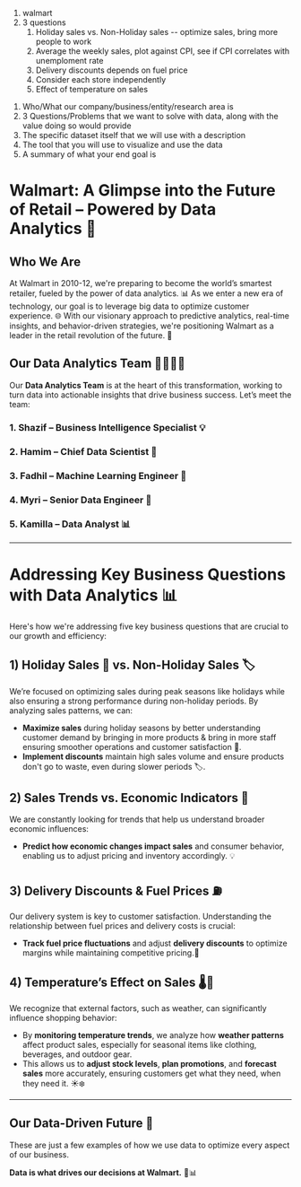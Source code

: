 1) walmart
2) 3 questions
   1) Holiday sales vs. Non-Holiday sales -- optimize sales, bring more people to work
   2) Average the weekly sales, plot against CPI, see if CPI correlates with unemploment rate
   3) Delivery discounts depends on fuel price
   4) Consider each store independently
   5) Effect of temperature on sales
1. Who/What our company/business/entity/research area is
2. 3 Questions/Problems that we want to solve with data, along with the value doing so would provide
3. The specific dataset itself that we will use with a description
4. The tool that you will use to visualize and use the data
5. A summary of what your end goal is


  # Walmart: A Glimpse into the Future of Retail – Powered by Data Analytics 🚀

## **Who We Are**

At Walmart in 2010-12, we're preparing to become the world’s smartest retailer, fueled by the power of data analytics. 📊 As we enter a new era of technology, our goal is to leverage big data to optimize customer experience. 🌐 With our visionary approach to predictive analytics, real-time insights, and behavior-driven strategies, we're positioning Walmart as a leader in the retail revolution of the future. 🔮

## **Our Data Analytics Team** 👩‍💻👨‍💻

Our **Data Analytics Team** is at the heart of this transformation, working  to turn data into actionable insights that drive business success. Let’s meet the team:

### **1. Shazif – Business Intelligence Specialist** 💡

### **2. Hamim – Chief Data Scientist** 🤖

### **3. Fadhil – Machine Learning Engineer** 🧠

### **4. Myri – Senior Data Engineer** 🔧

### **5. Kamilla – Data Analyst** 📊

---

# Addressing Key Business Questions with Data Analytics 📊

Here's how we're addressing five key business questions that are crucial to our growth and efficiency:

## **1) Holiday Sales 🎄 vs. Non-Holiday Sales 🏷️**
We’re focused on optimizing sales during peak seasons like holidays while also ensuring a strong performance during non-holiday periods. By analyzing sales patterns, we can:
- **Maximize sales** during holiday seasons by better understanding customer demand by bringing in more products & bring in more staff ensuring smoother operations and customer satisfaction 🎁.
- **Implement discounts** maintain high sales volume and ensure products don't go to waste, even during slower periods 🏷️.

## **2) Sales Trends vs. Economic Indicators 💼**
We are constantly looking for trends that help us understand broader economic influences:
- **Predict how economic changes impact sales** and consumer behavior, enabling us to adjust pricing and inventory accordingly. 💡

## **3) Delivery Discounts & Fuel Prices ⛽**
Our delivery system is key to customer satisfaction. Understanding the relationship between fuel prices and delivery costs is crucial:
- **Track fuel price fluctuations** and adjust **delivery discounts** to optimize margins while maintaining competitive pricing.💸

## **4) Temperature’s Effect on Sales 🌡️🛒**
We recognize that external factors, such as weather, can significantly influence shopping behavior:
- By **monitoring temperature trends**, we analyze how **weather patterns** affect product sales, especially for seasonal items like clothing, beverages, and outdoor gear.
- This allows us to **adjust stock levels**, **plan promotions**, and **forecast sales** more accurately, ensuring customers get what they need, when they need it. ☀️❄️

---

## **Our Data-Driven Future 🚀**
These are just a few examples of how we use data to optimize every aspect of our business.

**Data is what drives our decisions at Walmart.** 🛒📊
